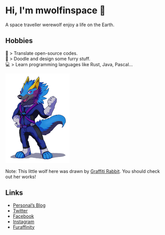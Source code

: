 Hi, I'm mwolfinspace 🐺
====================

A space traveller werewolf enjoy a life on the Earth.

Hobbies
----
📃 > Translate open-source codes.<br />🎨 > Doodle and design some furry stuff. <br />💻 > Learn programming languages like Rust, Java, Pascal…

<img src="img/MWolf.png" width="200">

  

Note: This little wolf here was drawn by [Graffiti Rabbit](https://twitter.com/graffiti_rabbit). You should check out her works!

Links
---

- [Personal’s Blog](https://xedryk.tumblr.com)
- [Twitter](https://twitter.com/mwolfinspace)
- [Facebook](https://www.facebook.com/xedrykthedragon/)
- [Instagram](https://www.instagram.com/xedryk/)
- [Furaffinity](https://www.furaffinity.net/user/1234hdpa/)

